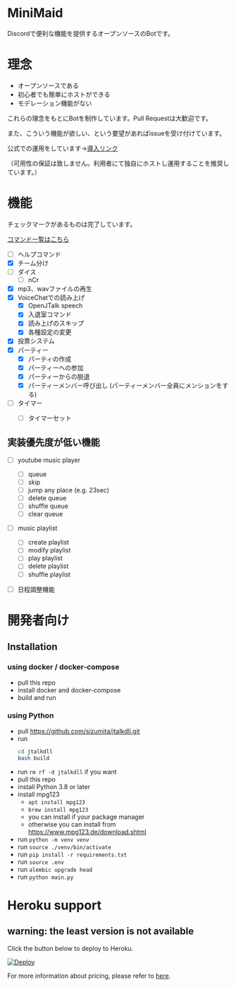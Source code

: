 # MiniMaid
Discordで便利な機能を提供するオープンソースのBotです。

# 理念

- オープンソースである
- 初心者でも簡単にホストができる
- モデレーション機能がない

これらの理念をもとにBotを制作しています。Pull Requestは大歓迎です。

また、こういう機能が欲しい、という要望があればissueを受け付けています。

公式での運用をしています→[導入リンク](https://discord.com/api/oauth2/authorize?client_id=522305114757791754&permissions=4231392849&scope=bot)

（可用性の保証は致しません。利用者にて独自にホストし運用することを推奨しています。）


# 機能
チェックマークがあるものは完了しています。

[コマンド一覧はこちら](https://github.com/sizumita/MiniMaid/blob/master/docs/Commands.md)

- [ ] ヘルプコマンド
- [x] チーム分け
- [ ] ダイス
    - [ ] nCr
- [x] mp3、wavファイルの再生
- [x] VoiceChatでの読み上げ
    - [x] OpenJTalk speech
    - [x] 入退室コマンド
    - [x] 読み上げのスキップ
    - [x] 各種設定の変更
- [x] 投票システム
- [x] パーティー
    - [x] パーティの作成
    - [x] パーティーへの参加
    - [x] パーティーからの脱退
    - [x] パーティーメンバー呼び出し (パーティーメンバー全員にメンションをする)
- [ ] タイマー
    - [ ] タイマーセット


## 実装優先度が低い機能
- [ ] youtube music player
    - [ ] queue
    - [ ] skip
    - [ ] jump any place (e.g. 23sec)
    - [ ] delete queue
    - [ ] shuffle queue
    - [ ] clear queue
- [ ] music playlist
    - [ ] create playlist
    - [ ] modify playlist
    - [ ] play playlist
    - [ ] delete playlist
    - [ ] shuffle playlist
- [ ] 日程調整機能


# 開発者向け

## Installation

### using docker / docker-compose

- pull this repo
- install docker and docker-compose
- build and run

### using Python

- pull https://github.com/sizumita/jtalkdll.git
- run 
  ```bash
  cd jtalkdll
  bash build
  ```
- run `rm rf -d jtalkdll` if you want
- pull this repo
- install Python 3.8 or later
- install mpg123
    - `apt install mpg123`
    - `brew install mpg123`
    - you can install if your package manager
    - otherwise you can install from https://www.mpg123.de/download.shtml
- run `python -m venv venv`
- run `source ./venv/bin/activate`
- run `pip install -r requirements.txt`
- run `source .env`
- run `alembic upgrade head`
- run `python main.py`

# Heroku support

## warning: the least version is not available

Click the button below to deploy to Heroku.

[![Deploy](https://www.herokucdn.com/deploy/button.svg)](https://heroku.com/deploy)

For more information about pricing, please refer to [here](https://www.heroku.com/pricing).

